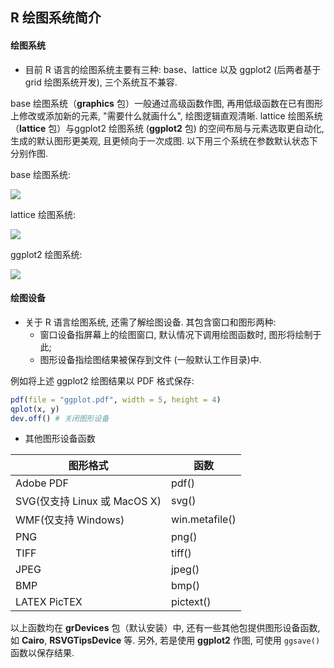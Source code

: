 ## R 绘图系统简介

#### 绘图系统

- 目前 R 语言的绘图系统主要有三种: base、lattice 以及 ggplot2 (后两者基于 grid 绘图系统开发), 三个系统互不兼容.

base 绘图系统（**graphics** 包）一般通过高级函数作图, 再用低级函数在已有图形上修改或添加新的元素, "需要什么就画什么", 绘图逻辑直观清晰. lattice 绘图系统（**lattice** 包）与ggplot2 绘图系统 (**ggplot2** 包) 的空间布局与元素选取更自动化, 生成的默认图形更美观, 且更倾向于一次成图. 以下用三个系统在参数默认状态下分别作图.

base 绘图系统: 

![](pic-Rplot-11.png)

lattice 绘图系统:

![](pic-Rplot-12.png)

ggplot2 绘图系统:

![](pic-Rplot-13.png)

#### 绘图设备

- 关于 R 语言绘图系统, 还需了解绘图设备. 其包含窗口和图形两种: 
     - 窗口设备指屏幕上的绘图窗口, 默认情况下调用绘图函数时, 图形将绘制于此;
     - 图形设备指绘图结果被保存到文件 (一般默认工作目录)中.

例如将上述 ggplot2 绘图结果以 PDF 格式保存:

```r
pdf(file = "ggplot.pdf", width = 5, height = 4)
qplot(x, y)
dev.off() # 关闭图形设备
```

- 其他图形设备函数

图形格式                     | 函数
---------------------------- |-------
Adobe PDF                    | pdf()
SVG(仅支持 Linux 或 MacOS X) | svg()
WMF(仅支持 Windows)          | win.metafile()
PNG                          | png()
TIFF                         | tiff()
JPEG                         | jpeg()
BMP                          | bmp()
LATEX PicTEX                 | pictext()

以上函数均在 **grDevices** 包（默认安装）中, 还有一些其他包提供图形设备函数, 如 **Cairo**, **RSVGTipsDevice** 等. 另外, 若是使用 **ggplot2** 作图, 可使用 `ggsave()` 函数以保存结果.









